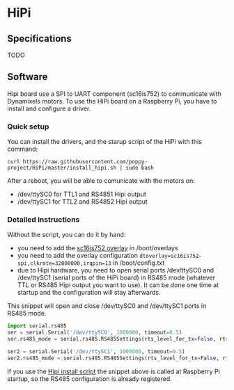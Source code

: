 # HiPi

## Specifications
TODO

## Software
Hipi board use a SPI to UART component (sc16is752) to communicate with Dynamixels motors.
To use the HiPi board on a Raspberry Pi, you have to install and configure a driver.
### Quick setup
You can install the drivers, and the starup script of the HiPi with this command:
```
curl https://raw.githubusercontent.com/poppy-project/HiPi/master/install_hipi.sh | sudo bash
```
After a reboot, you will be able to comunicate with the motors on:
- /dev/ttySC0 for TTL1 and RS4851 Hipi output
- /dev/ttySC1 for TTL2 and RS4852 Hipi output

### Detailed instructions
Without the script, you can do it by hand:
- you need to add the [sc16is752 overlay](https://github.com/poppy-project/HiPi/releases/download/0.1/sc16is752-spi.dtbo) in /boot/overlays
- you need to add the overlay configuration `dtoverlay=sc16is752-spi,clkrate=32000000,irqpin=13` in /boot/config.txt
- due to Hipi hardware, you need to open serial ports /dev/ttySC0 and /dev/ttySC1 (serial ports of the HiPi board) in RS485 mode (whatever TTL or RS485 Hipi output you want to use). It can be done one time at startup and the configuration will stay afterwards. 

This snippet will open and close /dev/ttySC0 and /dev/ttySC1 ports in RS485 mode.
```python
import serial.rs485
ser = serial.Serial('/dev/ttySC0', 1000000, timeout=0.5)
ser.rs485_mode = serial.rs485.RS485Settings(rts_level_for_tx=False, rts_level_for_rx=True, delay_before_tx=0, delay_before_rx=0)

ser2 = serial.Serial('/dev/ttySC1', 1000000, timeout=0.5)
ser2.rs485_mode = serial.rs485.RS485Settings(rts_level_for_tx=False, rts_level_for_rx=True, delay_before_tx=0, delay_before_rx=0)

```
If you use the [Hipi install script](https://raw.githubusercontent.com/poppy-project/HiPi/master/install_hipi.sh) the snippet above is called at Raspberry Pi startup, so the RS485 configuration is already registered.
